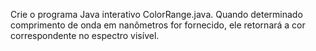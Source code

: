 Crie o programa Java interativo ColorRange.java. Quando determinado comprimento de onda em nanômetros for fornecido, ele retornará a cor correspondente no espectro visível.
